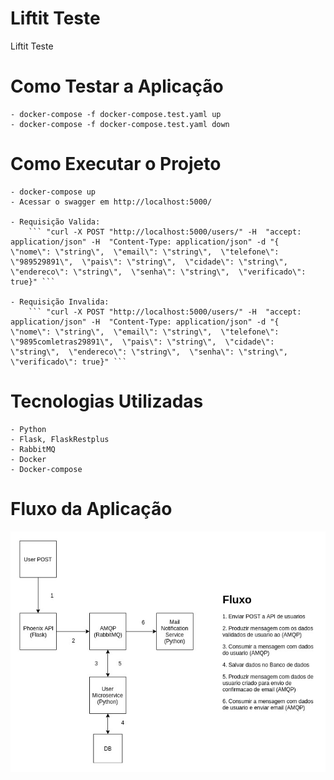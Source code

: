 # Liftit Teste

Liftit Teste

# Como Testar a Aplicação

    - docker-compose -f docker-compose.test.yaml up
    - docker-compose -f docker-compose.test.yaml down

# Como Executar o Projeto

    - docker-compose up
    - Acessar o swagger em http://localhost:5000/
    
    - Requisição Valida:
        ``` "curl -X POST "http://localhost:5000/users/" -H  "accept: application/json" -H  "Content-Type: application/json" -d "{  \"nome\": \"string\",  \"email\": \"string\",  \"telefone\": \"989529891\",  \"pais\": \"string\",  \"cidade\": \"string\",  \"endereco\": \"string\",  \"senha\": \"string\",  \"verificado\": true}" ```

    - Requisição Invalida:
        ``` "curl -X POST "http://localhost:5000/users/" -H  "accept: application/json" -H  "Content-Type: application/json" -d "{  \"nome\": \"string\",  \"email\": \"string\",  \"telefone\": \"9895comletras29891\",  \"pais\": \"string\",  \"cidade\": \"string\",  \"endereco\": \"string\",  \"senha\": \"string\",  \"verificado\": true}" ```


# Tecnologias Utilizadas

    - Python
    - Flask, FlaskRestplus
    - RabbitMQ
    - Docker
    - Docker-compose

# Fluxo da Aplicação
![alt text](./fluxo.jpg)
